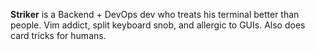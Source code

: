 **Striker** is a Backend + DevOps dev who treats his terminal better than people. Vim addict, split keyboard snob, and allergic to GUIs. Also does card tricks for humans.
